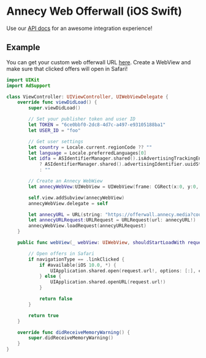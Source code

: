 # Annecy Web Offerwall (iOS Swift)

Use our [API docs](https://admin.annecy.media/docs) for an awesome integration experience!

## Example

You can get your custom web offerwall URL [here](https://admin.annecy.media/offerwall). Create a WebView and make sure that clicked offers will open in Safari!

``` swift
import UIKit
import AdSupport

class ViewController: UIViewController, UIWebViewDelegate {
    override func viewDidLoad() {
        super.viewDidLoad()

        // Set your publisher token and user ID
        let TOKEN = "6ce0bbf0-2dc8-4d7c-a497-e93105188ba1"
        let USER_ID = "foo"

        // Get user settings
        let country = Locale.current.regionCode ?? ""
        let language = Locale.preferredLanguages[0]
        let idfa = ASIdentifierManager.shared().isAdvertisingTrackingEnabled
            ? ASIdentifierManager.shared().advertisingIdentifier.uuidString
            : ""

        // Create an Annecy WebWiew
        let annecyWebVew:UIWebView = UIWebView(frame: CGRect(x:0, y:0, width: UIScreen.main.bounds.width, height:UIScreen.main.bounds.height))

        self.view.addSubview(annecyWebView)
        annecyWebView.delegate = self

        let annecyURL = URL(string: "https://offerwall.annecy.media?country=\(country)&idfa_gaid=\(idfa)&language=\(language)&token=\(TOKEN)&user_id=\(USER_ID)&platform=ios")
        let annecyURLRequest:URLRequest = URLRequest(url: annecyURL!)
        annecyWebView.loadRequest(annecyURLRequest)
    }

    public func webView(_ webView: UIWebView, shouldStartLoadWith request: URLRequest, navigationType: UIWebViewNavigationType) -> Bool {

        // Open offers in Safari
        if navigationType == .linkClicked {
            if #available(iOS 10.0, *) {
                UIApplication.shared.open(request.url!, options: [:], completionHandler: nil)
            } else {
                UIApplication.shared.openURL(request.url!)
            }

            return false
        }

        return true
    }

    override func didReceiveMemoryWarning() {
        super.didReceiveMemoryWarning()
    }
}
```
